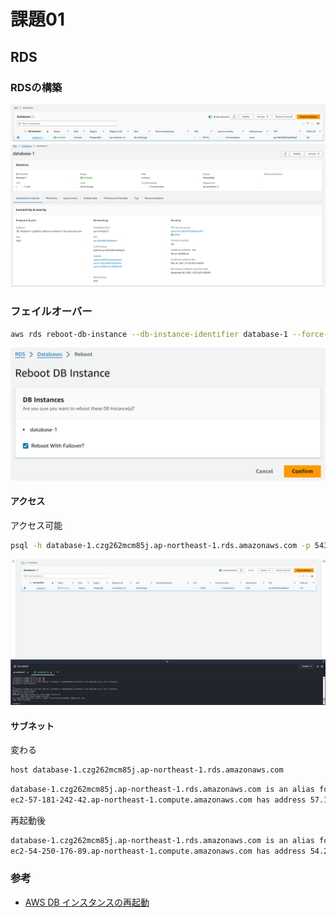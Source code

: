 # 課題01

## RDS

### RDSの構築

![create-DB01](./images/create-DB01.png)
![create-DB02](./images/create-DB02.png)

### フェイルオーバー

```sh
aws rds reboot-db-instance --db-instance-identifier database-1 --force-failover
```

![reboot-with-failover](./images/reboot-with-failover.png)

#### アクセス

アクセス可能

```sh
psql -h database-1.czg262mcm85j.ap-northeast-1.rds.amazonaws.com -p 5432 -U postgres
```

![access-while-rebooting](./images/access-while-rebooting.png)

#### サブネット

変わる

```sh
host database-1.czg262mcm85j.ap-northeast-1.rds.amazonaws.com
```

```sh
database-1.czg262mcm85j.ap-northeast-1.rds.amazonaws.com is an alias for ec2-57-181-242-42.ap-northeast-1.compute.amazonaws.com.
ec2-57-181-242-42.ap-northeast-1.compute.amazonaws.com has address 57.181.242.42
```

再起動後

```sh
database-1.czg262mcm85j.ap-northeast-1.rds.amazonaws.com is an alias for ec2-54-250-176-89.ap-northeast-1.compute.amazonaws.com.
ec2-54-250-176-89.ap-northeast-1.compute.amazonaws.com has address 54.250.176.89
```

### 参考

- [AWS DB インスタンスの再起動](https://docs.aws.amazon.com/ja_jp/AmazonRDS/latest/UserGuide/USER_RebootInstance.html)
